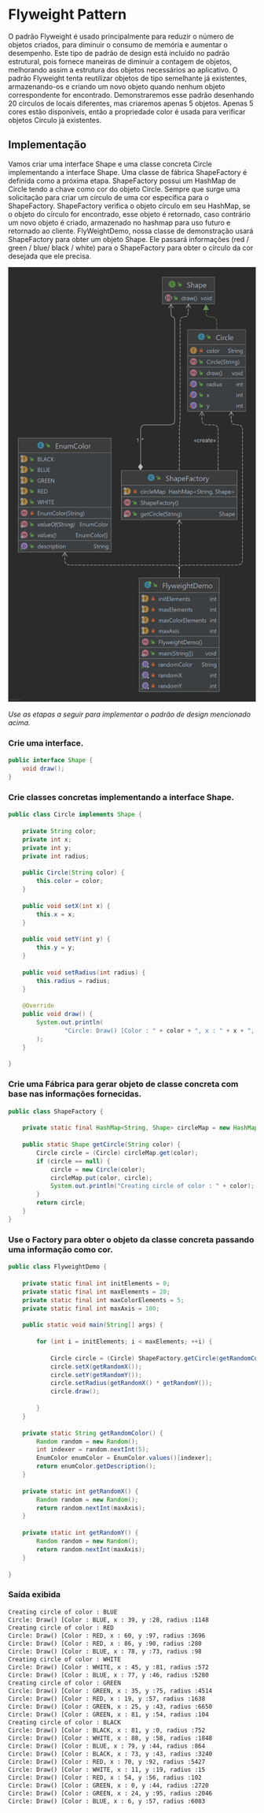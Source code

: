 # Flyweight Pattern

O padrão Flyweight é usado principalmente para reduzir o número de objetos criados, para diminuir o consumo de memória
e aumentar o desempenho. Este tipo de padrão de design está incluído no padrão estrutural, pois fornece maneiras 
de diminuir a contagem de objetos, melhorando assim a estrutura dos objetos necessários ao aplicativo. 
O padrão Flyweight tenta reutilizar objetos de tipo semelhante já existentes, armazenando-os e criando um novo objeto 
quando nenhum objeto correspondente for encontrado. Demonstraremos esse padrão desenhando 20 círculos de locais 
diferentes, mas criaremos apenas 5 objetos. Apenas 5 cores estão disponíveis, então a propriedade color é 
usada para verificar objetos Círculo já existentes.

## Implementação

Vamos criar uma interface Shape e uma classe concreta Circle implementando a interface Shape.
Uma classe de fábrica ShapeFactory é definida como a próxima etapa. ShapeFactory possui um HashMap de Circle tendo a 
chave como cor do objeto Circle.
Sempre que surge uma solicitação para criar um círculo de uma cor específica para o ShapeFactory.
ShapeFactory verifica o objeto círculo em seu HashMap, se o objeto do círculo for encontrado, esse objeto é retornado,
caso contrário um novo objeto é criado, armazenado no hashmap para uso futuro e retornado ao cliente.
FlyWeightDemo, nossa classe de demonstração usará ShapeFactory para obter um objeto Shape.
Ele passará informações (red / green / blue/ black / white) para o ShapeFactory para obter o círculo da cor desejada
que ele precisa.

![Design Pattern](assets/ClassDiagram.png)

_Use as etapas a seguir para implementar o padrão de design mencionado acima._

### Crie uma interface.

~~~java
public interface Shape {
    void draw();
}
~~~

### Crie classes concretas implementando a interface Shape.

~~~java
public class Circle implements Shape {

    private String color;
    private int x;
    private int y;
    private int radius;

    public Circle(String color) {
        this.color = color;
    }

    public void setX(int x) {
        this.x = x;
    }

    public void setY(int y) {
        this.y = y;
    }

    public void setRadius(int radius) {
        this.radius = radius;
    }

    @Override
    public void draw() {
        System.out.println(
                "Circle: Draw() [Color : " + color + ", x : " + x + ", y :" + y + ", radius :" + radius
        );
    }

}
~~~

### Crie uma Fábrica para gerar objeto de classe concreta com base nas informações fornecidas.

~~~java
public class ShapeFactory {

    private static final HashMap<String, Shape> circleMap = new HashMap<>();

    public static Shape getCircle(String color) {
        Circle circle = (Circle) circleMap.get(color);
        if (circle == null) {
            circle = new Circle(color);
            circleMap.put(color, circle);
            System.out.println("Creating circle of color : " + color);
        }
        return circle;
    }
}
~~~

### Use o Factory para obter o objeto da classe concreta passando uma informação como cor.

~~~java
public class FlyweightDemo {

    private static final int initElements = 0;
    private static final int maxElements = 20;
    private static final int maxColorElements = 5;
    private static final int maxAxis = 100;

    public static void main(String[] args) {

        for (int i = initElements; i < maxElements; ++i) {

            Circle circle = (Circle) ShapeFactory.getCircle(getRandomColor());
            circle.setX(getRandomX());
            circle.setY(getRandomY());
            circle.setRadius(getRandomX() * getRandomY());
            circle.draw();

        }
    }

    private static String getRandomColor() {
        Random random = new Random();
        int indexer = random.nextInt(5);
        EnumColor enumColor = EnumColor.values()[indexer];
        return enumColor.getDescription();
    }

    private static int getRandomX() {
        Random random = new Random();
        return random.nextInt(maxAxis);
    }

    private static int getRandomY() {
        Random random = new Random();
        return random.nextInt(maxAxis);
    }

}
~~~

### Saída exibida

    Creating circle of color : BLUE
    Circle: Draw() [Color : BLUE, x : 39, y :28, radius :1148
    Creating circle of color : RED
    Circle: Draw() [Color : RED, x : 60, y :97, radius :3696
    Circle: Draw() [Color : RED, x : 86, y :90, radius :280
    Circle: Draw() [Color : BLUE, x : 78, y :73, radius :98
    Creating circle of color : WHITE
    Circle: Draw() [Color : WHITE, x : 45, y :81, radius :572
    Circle: Draw() [Color : BLUE, x : 77, y :46, radius :5280
    Creating circle of color : GREEN
    Circle: Draw() [Color : GREEN, x : 35, y :75, radius :4514
    Circle: Draw() [Color : RED, x : 19, y :57, radius :1638
    Circle: Draw() [Color : GREEN, x : 25, y :43, radius :6650
    Circle: Draw() [Color : GREEN, x : 81, y :54, radius :104
    Creating circle of color : BLACK
    Circle: Draw() [Color : BLACK, x : 81, y :0, radius :752
    Circle: Draw() [Color : WHITE, x : 88, y :58, radius :1848
    Circle: Draw() [Color : BLUE, x : 79, y :44, radius :864
    Circle: Draw() [Color : BLACK, x : 73, y :43, radius :3240
    Circle: Draw() [Color : RED, x : 70, y :92, radius :5427
    Circle: Draw() [Color : WHITE, x : 11, y :19, radius :15
    Circle: Draw() [Color : RED, x : 54, y :56, radius :102
    Circle: Draw() [Color : GREEN, x : 0, y :44, radius :2720
    Circle: Draw() [Color : GREEN, x : 24, y :95, radius :2046
    Circle: Draw() [Color : BLUE, x : 6, y :57, radius :6083